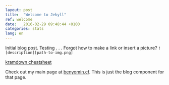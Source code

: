 ```yaml
---
layout: post
title:  "Welcome to Jekyll"
ref: welcome
date:   2016-02-29 09:48:44 +0100
categories: stats
lang: en
---
```

Initial blog post.
Testing . . . 
Forgot how to make a link
or insert a picture?
`![description][path-to-img.png]`

[kramdown cheatsheet][kramdown]


Check out my main page at [benyomin.cf][benyomin-link].
This is just the blog component for that page.

[benyomin-link]: http://benyomin.cf
[kramdown]: http://kramdown.gettalong.org/quickref.html

